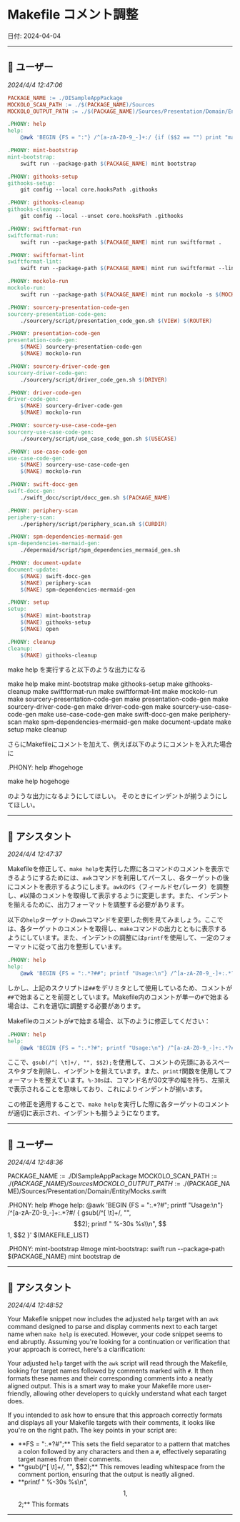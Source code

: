 # Makefile コメント調整

日付: 2024-04-04

---

## 👤 ユーザー
*2024/4/4 12:47:06*

```Makefile
PACKAGE_NAME := ./DISampleAppPackage
MOCKOLO_SCAN_PATH := ./$(PACKAGE_NAME)/Sources
MOCKOLO_OUTPUT_PATH := ./$(PACKAGE_NAME)/Sources/Presentation/Domain/Entity/Mocks.swift

.PHONY: help
help:
	@awk 'BEGIN {FS = ":"} /^[a-zA-Z0-9_-]+:/ {if ($$2 == "") print "make " $$1}' Makefile

.PHONY: mint-bootstrap
mint-bootstrap:
	swift run --package-path $(PACKAGE_NAME) mint bootstrap

.PHONY: githooks-setup
githooks-setup:
	git config --local core.hooksPath .githooks

.PHONY: githooks-cleanup
githooks-cleanup:
	git config --local --unset core.hooksPath .githooks

.PHONY: swiftformat-run
swiftformat-run:
	swift run --package-path $(PACKAGE_NAME) mint run swiftformat .

.PHONY: swiftformat-lint
swiftformat-lint:
	swift run --package-path $(PACKAGE_NAME) mint run swiftformat --lint .

.PHONY: mockolo-run
mockolo-run:
	swift run --package-path $(PACKAGE_NAME) mint run mockolo -s $(MOCKOLO_SCAN_PATH) -d $(MOCKOLO_OUTPUT_PATH) --custom-imports DomainLayer Combine -x Images Strings --mock-final

.PHONY: sourcery-presentation-code-gen
sourcery-presentation-code-gen:
	./sourcery/script/presentation_code_gen.sh $(VIEW) $(ROUTER)

.PHONY: presentation-code-gen
presentation-code-gen:
	$(MAKE) sourcery-presentation-code-gen
	$(MAKE) mockolo-run

.PHONY: sourcery-driver-code-gen
sourcery-driver-code-gen:
	./sourcery/script/driver_code_gen.sh $(DRIVER)

.PHONY: driver-code-gen
driver-code-gen:
	$(MAKE) sourcery-driver-code-gen
	$(MAKE) mockolo-run

.PHONY: sourcery-use-case-code-gen
sourcery-use-case-code-gen:
	./sourcery/script/use_case_code_gen.sh $(USECASE)

.PHONY: use-case-code-gen
use-case-code-gen:
	$(MAKE) sourcery-use-case-code-gen
	$(MAKE) mockolo-run

.PHONY: swift-docc-gen
swift-docc-gen:
	./swift_docc/script/docc_gen.sh $(PACKAGE_NAME)

.PHONY: periphery-scan
periphery-scan:
	./periphery/script/periphery_scan.sh $(CURDIR)

.PHONY: spm-dependencies-mermaid-gen
spm-dependencies-mermaid-gen:
	./depermaid/script/spm_dependencies_mermaid_gen.sh

.PHONY: document-update
document-update:
	$(MAKE) swift-docc-gen
	$(MAKE) periphery-scan
	$(MAKE) spm-dependencies-mermaid-gen

.PHONY: setup
setup:
	$(MAKE) mint-bootstrap
	$(MAKE) githooks-setup
	$(MAKE) open

.PHONY: cleanup
cleanup:
	$(MAKE) githooks-cleanup
```

make help を実行すると以下のような出力になる

make help
make mint-bootstrap
make githooks-setup
make githooks-cleanup
make swiftformat-run
make swiftformat-lint
make mockolo-run
make sourcery-presentation-code-gen
make presentation-code-gen
make sourcery-driver-code-gen
make driver-code-gen
make sourcery-use-case-code-gen
make use-case-code-gen
make swift-docc-gen
make periphery-scan
make spm-dependencies-mermaid-gen
make document-update
make setup
make cleanup

さらにMakefileにコメントを加えて、例えば以下のようにコメントを入れた場合に

.PHONY: help #hogehoge

make help               hogehoge

のような出力になるようにしてほしい。
そのときにインデントが揃うようにしてほしい。

---

## 🤖 アシスタント
*2024/4/4 12:47:37*

Makefileを修正して、`make help`を実行した際に各コマンドのコメントを表示できるようにするためには、`awk`コマンドを利用してパースし、各ターゲットの後にコメントを表示するようにします。`awk`の`FS`（フィールドセパレータ）を調整し、`#`以降のコメントを取得して表示するように変更します。また、インデントを揃えるために、出力フォーマットを調整する必要があります。

以下の`help`ターゲットの`awk`コマンドを変更した例を見てみましょう。ここでは、各ターゲットのコメントを取得し、`make`コマンドの出力とともに表示するようにしています。また、インデントの調整には`printf`を使用して、一定のフォーマットに従って出力を整形しています。

```Makefile
.PHONY: help
help:
	@awk 'BEGIN {FS = ":.*?##"; printf "Usage:\n"} /^[a-zA-Z0-9_-]+:.*?##/ { printf "  %-30s %s\n", $$1, $$2 }' $(MAKEFILE_LIST)
```

しかし、上記のスクリプトは`##`をデリミタとして使用しているため、コメントが`##`で始まることを前提としています。Makefile内のコメントが単一の`#`で始まる場合は、これを適切に調整する必要があります。

Makefileのコメントが`#`で始まる場合、以下のように修正してください：

```Makefile
.PHONY: help
help:
	@awk 'BEGIN {FS = ":.*?#"; printf "Usage:\n"} /^[a-zA-Z0-9_-]+:.*?#/ { gsub(/^[ \t]+/, "", $$2); printf "  %-30s %s\n", $$1, $$2 }' $(MAKEFILE_LIST)
```

ここで、`gsub(/^[ \t]+/, "", $$2);`を使用して、コメントの先頭にあるスペースやタブを削除し、インデントを揃えています。また、`printf`関数を使用してフォーマットを整えています。`%-30s`は、コマンド名が30文字の幅を持ち、左揃えで表示されることを意味しており、これによりインデントが揃います。

この修正を適用することで、`make help`を実行した際に各ターゲットのコメントが適切に表示され、インデントも揃うようになります。

---

## 👤 ユーザー
*2024/4/4 12:48:36*

PACKAGE\_NAME := ./DISampleAppPackage
MOCKOLO\_SCAN\_PATH := ./$(PACKAGE\_NAME)/Sources
MOCKOLO\_OUTPUT\_PATH := ./$(PACKAGE\_NAME)/Sources/Presentation/Domain/Entity/Mocks.swift

.PHONY: help #hoge
help:
	@awk 'BEGIN {FS = ":.\*?#"; printf "Usage:\\n"} /^\[a-zA-Z0-9\_-\]+:.\*?#/ { gsub(/^\[ \\t\]+/, "", $$2); printf "  %-30s %s\\n", $$1, $$2 }' $(MAKEFILE\_LIST)

.PHONY: mint-bootstrap #moge
mint-bootstrap:
	swift run --package-path $(PACKAGE\_NAME) mint bootstrap
de

---

## 🤖 アシスタント
*2024/4/4 12:48:52*

Your Makefile snippet now includes the adjusted `help` target with an `awk` command designed to parse and display comments next to each target name when `make help` is executed. However, your code snippet seems to end abruptly. Assuming you're looking for a continuation or verification that your approach is correct, here's a clarification:

Your adjusted `help` target with the `awk` script will read through the Makefile, looking for target names followed by comments marked with `#`. It then formats these names and their corresponding comments into a neatly aligned output. This is a smart way to make your Makefile more user-friendly, allowing other developers to quickly understand what each target does.

If you intended to ask how to ensure that this approach correctly formats and displays all your Makefile targets with their comments, it looks like you're on the right path. The key points in your script are:

- \*\*FS = ":.\*?#";\*\* This sets the field separator to a pattern that matches a colon followed by any characters and then a `#`, effectively separating target names from their comments.
- \*\*gsub(/^\[ \\t\]+/, "", $$2);\*\* This removes leading whitespace from the comment portion, ensuring that the output is neatly aligned.
- \*\*printf "  %-30s %s\\n", $$1, $$2;\*\* This formats

---
